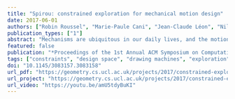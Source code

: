 ```yaml
---
title: "Spirou: constrained exploration for mechanical motion design"
date: 2017-06-01
authors: ["Robin Roussel", "Marie-Paule Cani", "Jean-Claude Léon", "Niloy J. Mitra"]
publication_types: ["1"]
abstract: "Mechanisms are ubiquitous in our daily lives, and the motion they are able to transmit is often a critical part of their function. While fabrication from a virtual model can be done relatively easily in a fab lab, creating or customizing a model according to functional specifications remains a challenging task. We focus on a fascinating application: drawing machines. Devices such as the popular Spirograph can easily generate intricate patterns from an assembly of simple mechanical elements. Designing such machines, however, is made particularly tedious by the complex influence each configuration parameter has on the final drawing. We propose a novel constrained exploration method that enables a user to easily explore feasible drawings by directly indicating pattern preferences at different levels of control. The user starts by selecting a target pattern with the help of construction lines and rough sketching, and then fine-tunes it by prescribing geometric features of interest directly on the drawing. The designed pattern can then be directly realized with an easy-to-fabricate drawing machine. The key technical challenge is to allow the user to effectively explore the high dimensional configuration space of such fabricable machines. To this end, we propose a novel method that dynamically reparameterizes the local configuration space in order to allow the user to explore drawing variations while preserving user-specified feature constraints. We tested our framework on several examples, conducted a user study, and fabricated a sample of the designed examples."
featured: false
publication: "*Proceedings of the 1st Annual ACM Symposium on Computational Fabrication*"
tags: ["constraints", "design space", "drawing machines", "exploration", "fabrication", "mechanical motion"]
doi: "10.1145/3083157.3083158"
url_pdf: "https://geometry.cs.ucl.ac.uk/projects/2017/constrained-exploration/paper_docs/RousselEtAl_constrainedExploration_SCF17.pdf"
url_project: "https://geometry.cs.ucl.ac.uk/projects/2017/constrained-exploration/"
url_video: "https://youtu.be/amU5tdyBuKI"
---
```


